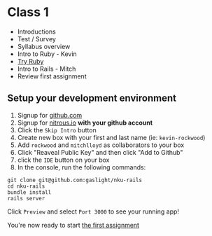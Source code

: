 # Class 1

* Introductions
* Test / Survey
* Syllabus overview
* Intro to Ruby - Kevin
* [Try Ruby](http://tryruby.org/)
* Intro to Rails - Mitch
* Review first assignment

## Setup your development environment

  1. Signup for [github.com](http://github.com)
  2. Signup for [nitrous.io](http://nitrous.io) **with your github account**
  3. Click the `Skip Intro` button
  4. Create new box with your first and last name (ie: `kevin-rockwood`)
  5. Add `rockwood` and `mitchlloyd` as collaborators to your box
  6. Click "Reaveal Public Key" and then click "Add to Github"
  6. click the `IDE` button on your box
  7. In the console, run the following commands:

```
git clone git@github.com:gaslight/nku-rails
cd nku-rails
bundle install
rails server
```

Click `Preview` and select `Port 3000` to see your running app!

You're now ready to start [the first assignment](./assignments/1-17-assignment.md)
